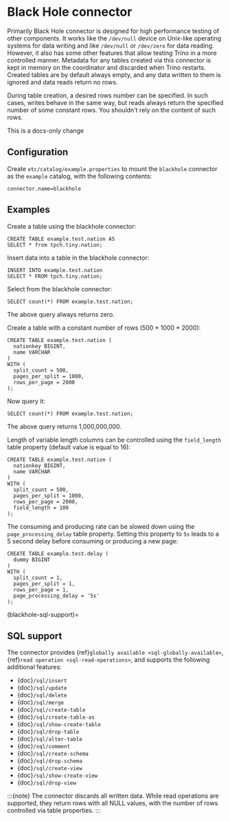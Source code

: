 # Black Hole connector

Primarily Black Hole connector is designed for high performance testing of
other components. It works like the `/dev/null` device on Unix-like
operating systems for data writing and like `/dev/null` or `/dev/zero`
for data reading. However, it also has some other features that allow testing Trino
in a more controlled manner. Metadata for any tables created via this connector
is kept in memory on the coordinator and discarded when Trino restarts.
Created tables are by default always empty, and any data written to them
is ignored and data reads return no rows.

During table creation, a desired rows number can be specified.
In such cases, writes behave in the same way, but reads
always return the specified number of some constant rows.
You shouldn't rely on the content of such rows.

This is a docs-only change

## Configuration

Create `etc/catalog/example.properties` to mount the `blackhole` connector
as the `example` catalog, with the following contents:

```text
connector.name=blackhole
```

## Examples

Create a table using the blackhole connector:

```
CREATE TABLE example.test.nation AS
SELECT * from tpch.tiny.nation;
```

Insert data into a table in the blackhole connector:

```
INSERT INTO example.test.nation
SELECT * FROM tpch.tiny.nation;
```

Select from the blackhole connector:

```
SELECT count(*) FROM example.test.nation;
```

The above query always returns zero.

Create a table with a constant number of rows (500 * 1000 * 2000):

```
CREATE TABLE example.test.nation (
  nationkey BIGINT,
  name VARCHAR
)
WITH (
  split_count = 500,
  pages_per_split = 1000,
  rows_per_page = 2000
);
```

Now query it:

```
SELECT count(*) FROM example.test.nation;
```

The above query returns 1,000,000,000.

Length of variable length columns can be controlled using the `field_length`
table property (default value is equal to 16):

```
CREATE TABLE example.test.nation (
  nationkey BIGINT,
  name VARCHAR
)
WITH (
  split_count = 500,
  pages_per_split = 1000,
  rows_per_page = 2000,
  field_length = 100
);
```

The consuming and producing rate can be slowed down
using the `page_processing_delay` table property.
Setting this property to `5s` leads to a 5 second
delay before consuming or producing a new page:

```
CREATE TABLE example.test.delay (
  dummy BIGINT
)
WITH (
  split_count = 1,
  pages_per_split = 1,
  rows_per_page = 1,
  page_processing_delay = '5s'
);
```

(blackhole-sql-support)=
## SQL support

The connector provides {ref}`globally available <sql-globally-available>`,
{ref}`read operation <sql-read-operations>`, and supports the following
additional features:

- {doc}`/sql/insert`
- {doc}`/sql/update`
- {doc}`/sql/delete`
- {doc}`/sql/merge`
- {doc}`/sql/create-table`
- {doc}`/sql/create-table-as`
- {doc}`/sql/show-create-table`
- {doc}`/sql/drop-table`
- {doc}`/sql/alter-table`
- {doc}`/sql/comment`
- {doc}`/sql/create-schema`
- {doc}`/sql/drop-schema`
- {doc}`/sql/create-view`
- {doc}`/sql/show-create-view`
- {doc}`/sql/drop-view`

:::{note}
The connector discards all written data. While read operations are supported,
they return rows with all NULL values, with the number of rows controlled
via table properties.
:::
